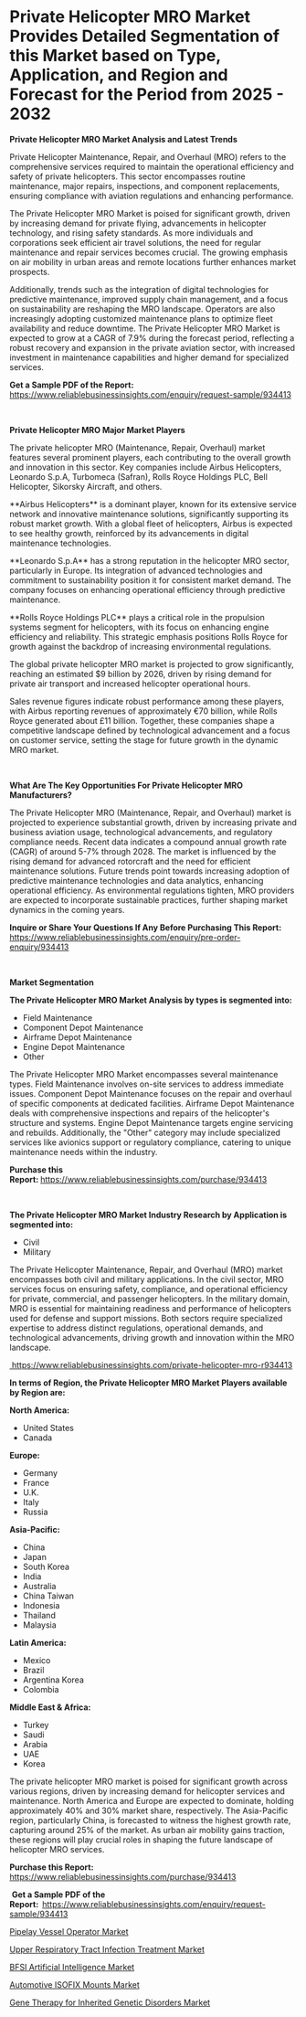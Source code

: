 <p><h1>Private Helicopter MRO Market Provides Detailed Segmentation of this Market based on Type, Application, and Region and Forecast for the Period from 2025 - 2032</h1></p><p><strong>Private Helicopter MRO Market Analysis and Latest Trends</strong></p>
<p><p>Private Helicopter Maintenance, Repair, and Overhaul (MRO) refers to the comprehensive services required to maintain the operational efficiency and safety of private helicopters. This sector encompasses routine maintenance, major repairs, inspections, and component replacements, ensuring compliance with aviation regulations and enhancing performance.</p><p>The Private Helicopter MRO Market is poised for significant growth, driven by increasing demand for private flying, advancements in helicopter technology, and rising safety standards. As more individuals and corporations seek efficient air travel solutions, the need for regular maintenance and repair services becomes crucial. The growing emphasis on air mobility in urban areas and remote locations further enhances market prospects.</p><p>Additionally, trends such as the integration of digital technologies for predictive maintenance, improved supply chain management, and a focus on sustainability are reshaping the MRO landscape. Operators are also increasingly adopting customized maintenance plans to optimize fleet availability and reduce downtime. The Private Helicopter MRO Market is expected to grow at a CAGR of 7.9% during the forecast period, reflecting a robust recovery and expansion in the private aviation sector, with increased investment in maintenance capabilities and higher demand for specialized services.</p></p>
<p><strong>Get a Sample PDF of the Report:&nbsp;</strong> <a href="https://www.reliablebusinessinsights.com/enquiry/request-sample/934413?utm_campaign=117&utm_medium=2&utm_source=Github&utm_content=ia&utm_term=07032025&utm_id=private-helicopter-mro">https://www.reliablebusinessinsights.com/enquiry/request-sample/934413</a></p>
<p>&nbsp;</p>
<p><strong>Private Helicopter MRO Major Market Players</strong></p>
<p><p>The private helicopter MRO (Maintenance, Repair, Overhaul) market features several prominent players, each contributing to the overall growth and innovation in this sector. Key companies include Airbus Helicopters, Leonardo S.p.A, Turbomeca (Safran), Rolls Royce Holdings PLC, Bell Helicopter, Sikorsky Aircraft, and others. </p><p>**Airbus Helicopters** is a dominant player, known for its extensive service network and innovative maintenance solutions, significantly supporting its robust market growth. With a global fleet of helicopters, Airbus is expected to see healthy growth, reinforced by its advancements in digital maintenance technologies.</p><p>**Leonardo S.p.A** has a strong reputation in the helicopter MRO sector, particularly in Europe. Its integration of advanced technologies and commitment to sustainability position it for consistent market demand. The company focuses on enhancing operational efficiency through predictive maintenance.</p><p>**Rolls Royce Holdings PLC** plays a critical role in the propulsion systems segment for helicopters, with its focus on enhancing engine efficiency and reliability. This strategic emphasis positions Rolls Royce for growth against the backdrop of increasing environmental regulations.</p><p>The global private helicopter MRO market is projected to grow significantly, reaching an estimated $9 billion by 2026, driven by rising demand for private air transport and increased helicopter operational hours. </p><p>Sales revenue figures indicate robust performance among these players, with Airbus reporting revenues of approximately €70 billion, while Rolls Royce generated about £11 billion. Together, these companies shape a competitive landscape defined by technological advancement and a focus on customer service, setting the stage for future growth in the dynamic MRO market.</p></p>
<p>&nbsp;</p>
<p><strong>What Are The Key Opportunities For Private Helicopter MRO Manufacturers?</strong></p>
<p><p>The Private Helicopter MRO (Maintenance, Repair, and Overhaul) market is projected to experience substantial growth, driven by increasing private and business aviation usage, technological advancements, and regulatory compliance needs. Recent data indicates a compound annual growth rate (CAGR) of around 5-7% through 2028. The market is influenced by the rising demand for advanced rotorcraft and the need for efficient maintenance solutions. Future trends point towards increasing adoption of predictive maintenance technologies and data analytics, enhancing operational efficiency. As environmental regulations tighten, MRO providers are expected to incorporate sustainable practices, further shaping market dynamics in the coming years.</p></p>
<p><strong>Inquire or Share Your Questions If Any Before Purchasing This Report:</strong> <a href="https://www.reliablebusinessinsights.com/enquiry/pre-order-enquiry/934413?utm_campaign=117&utm_medium=2&utm_source=Github&utm_content=ia&utm_term=07032025&utm_id=private-helicopter-mro">https://www.reliablebusinessinsights.com/enquiry/pre-order-enquiry/934413</a></p>
<p>&nbsp;</p>
<p><strong>Market Segmentation</strong></p>
<p><strong>The Private Helicopter MRO Market Analysis by types is segmented into:</strong></p>
<p><ul><li>Field Maintenance</li><li>Component Depot Maintenance</li><li>Airframe Depot Maintenance</li><li>Engine Depot Maintenance</li><li>Other</li></ul></p>
<p><p>The Private Helicopter MRO Market encompasses several maintenance types. Field Maintenance involves on-site services to address immediate issues. Component Depot Maintenance focuses on the repair and overhaul of specific components at dedicated facilities. Airframe Depot Maintenance deals with comprehensive inspections and repairs of the helicopter's structure and systems. Engine Depot Maintenance targets engine servicing and rebuilds. Additionally, the "Other" category may include specialized services like avionics support or regulatory compliance, catering to unique maintenance needs within the industry.</p></p>
<p><strong>Purchase this Report:&nbsp;</strong><a href="https://www.reliablebusinessinsights.com/purchase/934413?utm_campaign=117&utm_medium=2&utm_source=Github&utm_content=ia&utm_term=07032025&utm_id=private-helicopter-mro">https://www.reliablebusinessinsights.com/purchase/934413</a></p>
<p>&nbsp;</p>
<p><strong>The Private Helicopter MRO Market Industry Research by Application is segmented into:</strong></p>
<p><ul><li>Civil</li><li>Military</li></ul></p>
<p><p>The Private Helicopter Maintenance, Repair, and Overhaul (MRO) market encompasses both civil and military applications. In the civil sector, MRO services focus on ensuring safety, compliance, and operational efficiency for private, commercial, and passenger helicopters. In the military domain, MRO is essential for maintaining readiness and performance of helicopters used for defense and support missions. Both sectors require specialized expertise to address distinct regulations, operational demands, and technological advancements, driving growth and innovation within the MRO landscape.</p></p>
<p><a href="https://www.reliablebusinessinsights.com/private-helicopter-mro-r934413?utm_campaign=117&utm_medium=2&utm_source=Github&utm_content=ia&utm_term=07032025&utm_id=private-helicopter-mro">&nbsp;https://www.reliablebusinessinsights.com/private-helicopter-mro-r934413</a></p>
<p><strong>In terms of Region, the Private Helicopter MRO Market Players available by Region are:</strong></p>
<p>
    <p> <strong> North America: </strong>
        <ul>
            <li>United States</li>
            <li>Canada</li>
        </ul>
        </p> 
    <p> <strong> Europe: </strong>
        <ul>
            <li>Germany</li>
            <li>France</li>
            <li>U.K.</li>
            <li>Italy</li>
            <li>Russia</li>
        </ul>
        </p> 
    <p> <strong> Asia-Pacific: </strong>
        <ul>
            <li>China</li>
            <li>Japan</li>
            <li>South Korea</li>
            <li>India</li>
            <li>Australia</li>
            <li>China Taiwan</li>
            <li>Indonesia</li>
            <li>Thailand</li>
            <li>Malaysia</li>
        </ul>
        </p> 
    <p> <strong> Latin America: </strong>
        <ul>
            <li>Mexico</li>
            <li>Brazil</li>
            <li>Argentina Korea</li>
            <li>Colombia</li>
        </ul>
        </p> 
    <p> <strong> Middle East & Africa: </strong>
        <ul>
            <li>Turkey</li>
            <li>Saudi</li>
            <li>Arabia</li>
            <li>UAE</li>
            <li>Korea</li>
        </ul>
    </p>
    </p>
<p><p>The private helicopter MRO market is poised for significant growth across various regions, driven by increasing demand for helicopter services and maintenance. North America and Europe are expected to dominate, holding approximately 40% and 30% market share, respectively. The Asia-Pacific region, particularly China, is forecasted to witness the highest growth rate, capturing around 25% of the market. As urban air mobility gains traction, these regions will play crucial roles in shaping the future landscape of helicopter MRO services.</p></p>
<p><strong>Purchase this Report: </strong><a href="https://www.reliablebusinessinsights.com/purchase/934413?utm_campaign=117&utm_medium=2&utm_source=Github&utm_content=ia&utm_term=07032025&utm_id=private-helicopter-mro">https://www.reliablebusinessinsights.com/purchase/934413</a></p>
<p>&nbsp;<strong>Get a Sample PDF of the Report:&nbsp;&nbsp;</strong><a href="https://www.reliablebusinessinsights.com/enquiry/request-sample/934413?utm_campaign=117&utm_medium=2&utm_source=Github&utm_content=ia&utm_term=07032025&utm_id=private-helicopter-mro">https://www.reliablebusinessinsights.com/enquiry/request-sample/934413</a></p>
<p><strong></strong></p>
<p><p><a href="https://github.com/elvutedipela/Market-Research-Report-List-1/blob/main/pipelay-vessel-operator-market.md?utm_campaign=117&utm_medium=2&utm_source=Github&utm_content=ia&utm_term=07032025&utm_id=private-helicopter-mro">Pipelay Vessel Operator Market</a></p><p><a href="https://github.com/lateshab69/Market-Research-Report-List-1/blob/main/upper-respiratory-tract-infection-treatment-market.md?utm_campaign=117&utm_medium=2&utm_source=Github&utm_content=ia&utm_term=07032025&utm_id=private-helicopter-mro">Upper Respiratory Tract Infection Treatment Market</a></p><p><a href="https://github.com/hedbomkrahe/Market-Research-Report-List-1/blob/main/bfsi-artificial-intelligence-market.md?utm_campaign=117&utm_medium=2&utm_source=Github&utm_content=ia&utm_term=07032025&utm_id=private-helicopter-mro">BFSI Artificial Intelligence Market</a></p><p><a href="https://github.com/nkbaroga/Market-Research-Report-List-1/blob/main/automotive-isofix-mounts-market.md?utm_campaign=117&utm_medium=2&utm_source=Github&utm_content=ia&utm_term=07032025&utm_id=private-helicopter-mro">Automotive ISOFIX Mounts Market</a></p><p><a href="https://github.com/ritooesiaba/Market-Research-Report-List-1/blob/main/gene-therapy-for-inherited-genetic-disorders-market.md?utm_campaign=117&utm_medium=2&utm_source=Github&utm_content=ia&utm_term=07032025&utm_id=private-helicopter-mro">Gene Therapy for Inherited Genetic Disorders Market</a></p></p>
